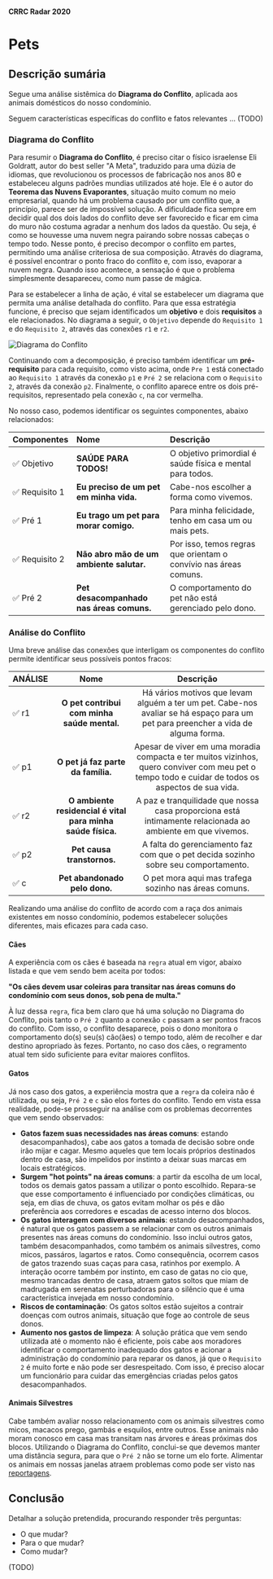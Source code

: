 #### CRRC Radar 2020

# Pets

## Descrição sumária

Segue uma análise sistêmica do **Diagrama do Conflito**, aplicada aos animais domésticos do nosso condomínio.

Seguem características específicas do conflito e fatos relevantes ... (TODO)

### Diagrama do Conflito

Para resumir o **Diagrama do Conflito**, é preciso citar o físico israelense Eli Goldratt, autor do best seller "A Meta", traduzido para uma dúzia de idiomas, que revolucionou os processos de fabricação nos anos 80 e estabeleceu alguns padrões mundias utilizados até hoje. Ele é o autor do **Teorema das Nuvens Evaporantes**, situação muito comum no meio empresarial, quando há um problema causado por um conflito que, a princípio, parece ser de impossível solução. A dificuldade fica sempre em decidir qual dos dois lados do conflito deve ser favorecido e ficar em cima do muro não costuma agradar a nenhum dos lados da questão. Ou seja, é como se houvesse uma nuvem negra pairando sobre nossas cabeças o tempo todo. Nesse ponto, é preciso decompor o conflito em partes, permitindo uma análise criteriosa de sua composição. Através do diagrama, é possível encontrar o ponto fraco do conflito e, com isso, evaporar a nuvem negra. Quando isso acontece, a sensação é que o problema simplesmente desapareceu, como num passe de mágica.

Para se estabelecer a linha de ação, é vital se estabelecer um diagrama que permita uma análise detalhada do conflito. Para que essa estratégia funcione, é preciso que sejam identificados um **objetivo** e dois **requisitos** a ele relacionados. No diagrama a seguir, o `Objetivo` depende do `Requisito 1` e do `Requisito 2`, através das conexões `r1` e `r2`.

![Diagrama do Conflito](https://i.imgur.com/HO7bWxJ.png)

Continuando com a decomposição, é preciso também identificar um **pré-requisito** para cada requisito, como visto acima, onde `Pre 1` está conectado ao `Requisito 1` através da conexão `p1` e `Pré 2` se relaciona com o `Requisito 2`, através da conexão `p2`. Finalmente, o conflito aparece entre os dois pré-requisitos, representado pela conexão `c`, na cor vermelha.
 
No nosso caso, podemos identificar os seguintes componentes, abaixo relacionados:

| **Componentes**     | **Nome**              | **Descrição**           |  
| :---             |     :---             |          :---         |  
| ✅ Objetivo         | **SAÚDE PARA TODOS!**  |  O objetivo primordial é saúde física e mental para todos.  |
| ✅ Requisito 1      | **Eu preciso de um pet em minha vida.** |  Cabe-nos escolher a forma como vivemos. |  
| ✅ Pré 1            | **Eu trago um pet para morar comigo.** |  Para minha felicidade, tenho em casa um ou mais pets. |   
| ✅ Requisito 2      | **Não abro mão de um ambiente salutar.** |  Por isso, temos regras que orientam o convívio nas áreas comuns. | 
| ✅ Pré 2            | **Pet desacompanhado nas áreas comuns.** |  O comportamento do pet não está gerenciado pelo dono. |   

### Análise do Conflito

Uma breve análise das conexões que interligam os componentes do conflito permite identificar seus possíveis pontos fracos:

| **ANÁLISE**      | **Nome**              | **Descrição**           |  
| :---             |     :---:             |          :---:          |  
| ✅ r1               | **O pet contribui com minha saúde mental.** |  Há vários motivos que levam alguém a ter um pet. Cabe-nos avaliar se há espaço para um pet para preencher a vida de alguma forma. |  
| ✅ p1               | **O pet já faz parte da família.** |  Apesar de viver em uma moradia compacta e ter muitos vizinhos, quero conviver com meu pet o tempo todo e cuidar de todos os aspectos de sua vida. |  
| ✅ r2               | **O ambiente residencial é vital para minha saúde física.** |  A paz e tranquilidade que nossa casa proporciona está intimamente relacionada ao ambiente em que vivemos.  |  
| ✅ p2               | **Pet causa transtornos.** |  A falta do gerenciamento faz com que o pet decida sozinho sobre seu comportamento. |  
| ✅ c                | **Pet abandonado pelo dono.** |  O pet mora aqui mas trafega sozinho nas áreas comuns. |      

Realizando uma análise do conflito de acordo com a raça dos animais existentes em nosso condomínio, podemos estabelecer soluções diferentes, mais eficazes para cada caso.

#### Cães

A experiência com os cães é baseada na `regra` atual em vigor, abaixo listada e que vem sendo bem aceita por todos:

**"Os cães devem usar coleiras para transitar nas áreas comuns do condomínio com seus donos, sob pena de multa."**

À luz dessa `regra`, fica bem claro que há uma solução no Diagrama do Conflito, pois tanto o `Pré 2` quanto a conexão `c` passam a ser pontos fracos do conflito. Com isso, o conflito desaparece, pois o dono monitora o comportamento do(s) seu(s) cão(ães) o tempo todo, além de recolher e dar destino apropriado às fezes. Portanto, no caso dos cães, o regramento atual tem sido suficiente para evitar maiores conflitos.

#### Gatos

Já nos caso dos gatos, a experiência mostra que a `regra` da coleira não é utilizada, ou seja, `Pré 2` e `c` são elos fortes do conflito. Tendo em vista essa realidade, pode-se prosseguir na análise com os problemas decorrentes que vem sendo observados:

- **Gatos fazem suas necessidades nas áreas comuns**: estando desacompanhados), cabe aos gatos a tomada de decisão sobre onde irão mijar e cagar. Mesmo aqueles que tem locais próprios destinados dentro de casa, são impelidos por instinto a deixar suas marcas em locais estratégicos.
- **Surgem "hot points" na áreas comuns**: a partir da escolha de um local, todos os demais gatos passam a utilizar o ponto escolhido. Repara-se que esse comportamento é influenciado por condições climáticas, ou seja, em dias de chuva, os gatos evitam molhar os pés e dão preferência aos corredores e escadas de acesso interno dos blocos.
- **Os gatos interagem com diversos animais**: estando desacompanhados, é natural que os gatos passem a se relacionar com os outros animais presentes nas áreas comuns do condomínio. Isso inclui outros gatos, também desacompanhados, como também os animais silvestres, como micos, passáros, lagartos e ratos. Como consequência, ocorrem casos de gatos trazendo suas caças para casa, ratinhos por exemplo. A interação ocorre também por instinto, em caso de gatas no cio que, mesmo trancadas dentro de casa, atraem gatos soltos que miam de madrugada em serenatas perturbadoras para o silêncio que é uma característica invejada em nosso condomínio.
- **Riscos de contaminação**: Os gatos soltos estão sujeitos a contrair doenças com outros animais, situação que foge ao controle de seus donos.
- **Aumento nos gastos de limpeza**:  A solução prática que vem sendo utilizada até o momento não é eficiente, pois cabe aos moradores identificar o comportamento inadequado dos gatos e acionar a administração do condomínio para reparar os danos, já que o `Requisito 2` é muito forte e não pode ser desrespeitado. Com isso, é preciso alocar um funcionário para cuidar das emergências criadas pelos gatos desacompanhados.

#### Animais Silvestres

Cabe também avaliar nosso relacionamento com os animais silvestres como micos, macacos prego, gambás e esquilos, entre outros. Esse animais não moram conosco em casa mas transitam nas árvores e áreas próximas dos blocos. Utilizando o Diagrama do Conflito, conclui-se que devemos manter uma distância segura, para que o `Pré 2` não se torne um elo forte. Alimentar os animais em nossas janelas atraem problemas como pode ser visto nas [reportagens](/_arquivo/2019-06-welcomekit/micos.pdf).

## Conclusão

Detalhar a solução pretendida, procurando responder três perguntas:

- O que mudar?
- Para o que mudar?
- Como mudar?

(TODO)

